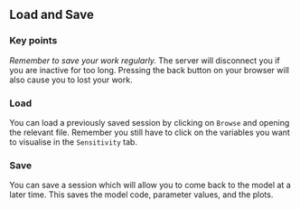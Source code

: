 ## Load and Save

### Key points

*Remember to save your work regularly.*
The server will disconnect you if you are inactive for too long.
Pressing the back button on your browser will also cause you to lost your work.

### Load

You can load a previously saved session by clicking on `Browse` and opening the relevant file.
Remember you still have to click on the variables you want to visualise in the `Sensitivity` tab.

### Save

You can save a session which will allow you to come back to the model at a later time.
This saves the model code, parameter values, and the plots.
